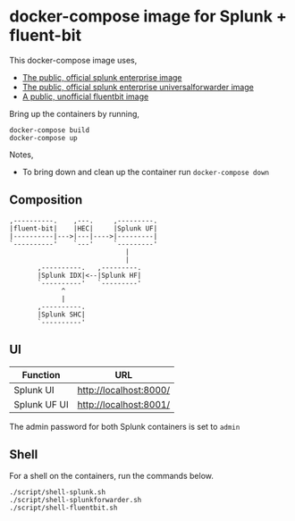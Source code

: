 # docker-compose image for Splunk + fluent-bit

This docker-compose image uses,

 - [The public, official splunk enterprise image](https://hub.docker.com/r/splunk/splunk/)
 - [The public, official splunk enterprise universalforwarder image](https://hub.docker.com/r/splunk/universalforwarder/)
 - [A public, unofficial fluentbit image](https://hub.docker.com/r/sddmelb/fluent-bit/)

Bring up the containers by running,

    docker-compose build
    docker-compose up

Notes,

 - To bring down and clean up the container run `docker-compose down`

## Composition

```
,----------.    ,---.     ,---------.
|fluent-bit|    |HEC|     |Splunk UF|
|----------|--->|---|---->|---------|
`----------'    `---'     `---------'
                             |    
                             |    
       ,----------.   ,---------.
       |Splunk IDX|<--|Splunk HF|
       `----------'   `---------'
             ^                   
             |                   
       ,----------.              
       |Splunk SHC|              
       `----------'   
```

## UI   

| Function       | URL                                              |
|----------------|--------------------------------------------------|
| Splunk UI      | [http://localhost:8000/](http://localhost:8000/) |
| Splunk UF UI   | [http://localhost:8001/](http://localhost:8001/) |

The admin password for both Splunk containers is set to `admin`

## Shell

For a shell on the containers, run the commands below.

    ./script/shell-splunk.sh
    ./script/shell-splunkforwarder.sh
    ./script/shell-fluentbit.sh

